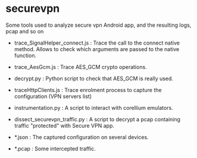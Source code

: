 # securevpn
Some tools used to analyze secure vpn Android app, and the resulting logs, pcap and so on

- trace_SignalHelper_connect.js : Trace the call to the connect native method. Allows to check which arguments are passed to the native function.

- trace_AesGcm.js : Trace AES_GCM crypto operations.

- decrypt.py : Python script to check that AES_GCM is really used.

- traceHttpClients.js : Trace enrolment process to capture the configuration (VPN servers list)

- instrumentation.py : A script to interact with corellium emulators.

- dissect_securevpn_traffic.py : A script to decrypt a pcap containing traffic "protected" with Secure VPN app.

- *.json : The captured configuration on several devices.

- *.pcap : Some intercepted traffic.
